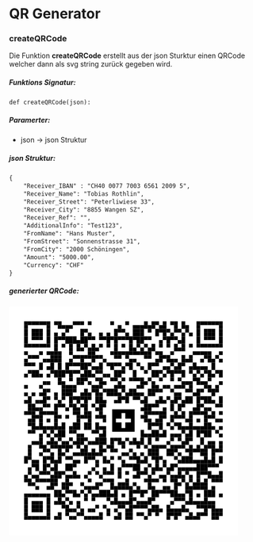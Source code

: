 # QR Generator

### createQRCode

Die Funktion **createQRCode** erstellt aus der json Sturktur einen QRCode welcher dann als svg string zurück gegeben wird.
##### Funktions Signatur:
```
def createQRCode(json):
```
##### Paramerter:
- json -> json Struktur
##### json Struktur:
```
{
    "Receiver_IBAN" : "CH40 0077 7003 6561 2009 5",
    "Receiver_Name": "Tobias Rothlin",
    "Receiver_Street": "Peterliwiese 33",
    "Receiver_City": "8855 Wangen SZ",
    "Receiver_Ref": "",
    "AdditionalInfo": "Test123",
    "FromName": "Hans Muster",
    "FromStreet": "Sonnenstrasse 31",
    "FromCity": "2000 Schöningen",
    "Amount": "5000.00",
    "Currency": "CHF"
}
```
##### generierter QRCode:
![Invoice Modul](newQrCode.svg)

